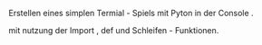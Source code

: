 Erstellen eines simplen Termial - Spiels mit Pyton in der Console .

mit  nutzung der Import , def und Schleifen - Funktionen.


